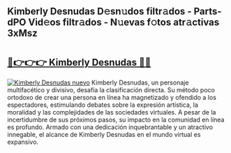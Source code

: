 ## Kimberly Desnudas D𝚎sn𝚞dos filtr𝚊dos - Parts-dPO Vid𝚎os filtr𝚊dos - N𝚞evas f𝚘tos atr𝚊ctivas 3xMsz

# <h2><a href="http://mbbcyw3.tromn.icu/?c=Kimberly+Desnudas">🔗👉👉👉 Kimberly Desnudas 🔗🔗</a></h2>

[![Kimberly Desnudas nuevo](https://i.imgur.com/pEAQMta.gif)](http://mbbcyw3.tromn.icu/?c=Kimberly+Desnudas)
Kimberly Desnudas, un personaje multifacético y divisivo, desafía la clasificación directa. Su método poco ortodoxo de crear una persona en línea ha magnetizado y ofendido a los espectadores, estimulando debates sobre la expresión artística, la moralidad y las complejidades de las sociedades virtuales. A pesar de la incertidumbre de sus próximos pasos, su impacto en la comunidad en línea es profundo. Armado con una dedicación inquebrantable y un atractivo innegable, el alcance de Kimberly Desnudas en el mundo virtual es expansivo.

